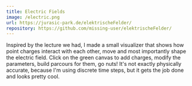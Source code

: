 ```yaml
---
title: Electric Fields
image: /electric.png
url: https://jurasic-park.de/elektrischeFelder/
repository: https://github.com/missing-user/elektrischeFelder/
---
```

Inspired by the lecture we had, I made a small visualizer that shows how point charges interact with each other, move and most importantly shape the electric field. Click on the green canvas to add charges, modify the parameters, build parcours for them, go nuts! It's not exactly physically accurate, because I'm using discrete time steps, but it gets the job done and looks pretty cool. 